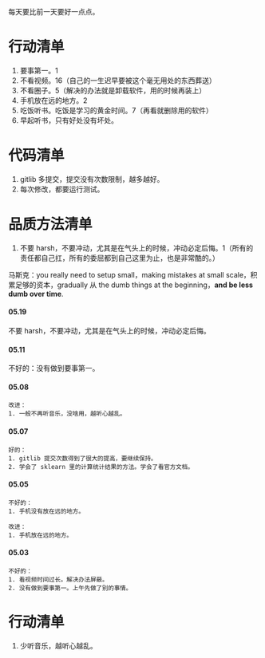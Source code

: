 
每天要比前一天要好一点点。    

# 行动清单  

1. 要事第一。1
2. 不看视频。16（自己的一生迟早要被这个毫无用处的东西葬送）
3. 不看圈子。5（解决的办法就是卸载软件，用的时候再装上）   
4. 手机放在远的地方。2 
5. 吃饭听书。吃饭是学习的黄金时间。7（再看就删除用的软件）   
6. 早起听书，只有好处没有坏处。


# 代码清单   

1. gitlib 多提交，提交没有次数限制，越多越好。   
2. 每次修改，都要运行测试。   


# 品质方法清单  

1. 不要 harsh，不要冲动，尤其是在气头上的时候，冲动必定后悔。1（所有的责任都自己扛，所有的委屈都到自己这里为止，也是非常酷的。）  


马斯克：you really need to setup small，making mistakes at small scale，积累足够的资本，gradually 从 the dumb things at the beginning，**and be less dumb over time**.   



#### 05.19   

不要 harsh，不要冲动，尤其是在气头上的时候，冲动必定后悔。


#### 05.11  

不好的：没有做到要事第一。   


#### 05.08   

    改进：
    1. 一般不再听音乐，没啥用，越听心越乱。  
    

#### 05.07   

    好的：  
    1. gitlib 提交次数得到了很大的提高，要继续保持。
    2. 学会了 sklearn 里的计算统计结果的方法。学会了看官方文档。
    

#### 05.05  
    
    不好的：  
    1. 手机没有放在远的地方。   
    
    改进：  
    1. 手机放在远的地方。


#### 05.03  

    不好的：  
    1. 看视频时间过长。解决办法屏蔽。  
    2. 没有做到要事第一。上午先做了别的事情。   



# 行动清单  

1. 少听音乐，越听心越乱。  

